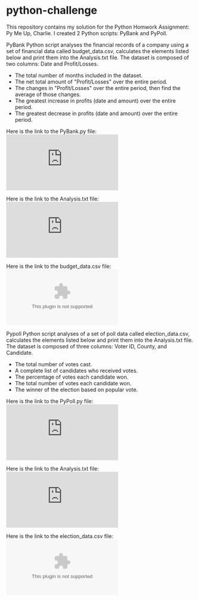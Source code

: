 # python-challenge

This repository contains my solution for the Python Homwork Assignment: Py Me Up, Charlie. I created 2 Python scripts: PyBank and PyPoll.

PyBank Python script analyses the financial records of a company using a set of financial data called budget_data.csv, calculates the elements listed below and print them into the Analysis.txt file. The dataset is composed of two columns: Date and Profit/Losses. 

- The total number of months included in the dataset.
- The net total amount of "Profit/Losses" over the entire period.
- The changes in "Profit/Losses" over the entire period, then find the average of those changes.
- The greatest increase in profits (date and amount) over the entire period.
- The greatest decrease in profits (date and amount) over the entire period.

Here is the link to the PyBank.py file:
![PyBank Python Script](https://github.com/NazihZaz/python-challenge/blob/main/PyBank/PyBank%20main.py)

Here is the link to the Analysis.txt file:
![PyBank Analysis](https://github.com/NazihZaz/python-challenge/blob/main/PyBank/Analysis/PyBank%20Analysis.txt)

Here is the link to the budget_data.csv file:
![budget_data.csv](https://github.com/NazihZaz/python-challenge/blob/main/PyBank/Resources/budget_data.csv)

Pypoll Python script analyses of a set of poll data called election_data.csv, calculates the elements listed below and print them into the Analysis.txt file. The dataset is composed of three columns: Voter ID, County, and Candidate. 

- The total number of votes cast.
- A complete list of candidates who received votes.
- The percentage of votes each candidate won.
- The total number of votes each candidate won.
- The winner of the election based on popular vote.

Here is the link to the PyPoll.py file:
![PyPoll Python Script](https://github.com/NazihZaz/python-challenge/blob/main/PyPoll/PyPoll%20main.py)

Here is the link to the Analysis.txt file:
![PyPoll Analysis](https://github.com/NazihZaz/python-challenge/blob/main/PyPoll/Analysis/PyPoll%20Analysis.txt)

Here is the link to the election_data.csv file:
![election_data.csv](https://github.com/NazihZaz/python-challenge/blob/main/PyPoll/Resources/election_data.csv)
